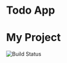 # Todo App

# My Project

![Build Status](https:/github/workflow/status/Punokaw1n/TASK7-UNIT-TESTING/CI/CD%20Pipeline/main.yml)
